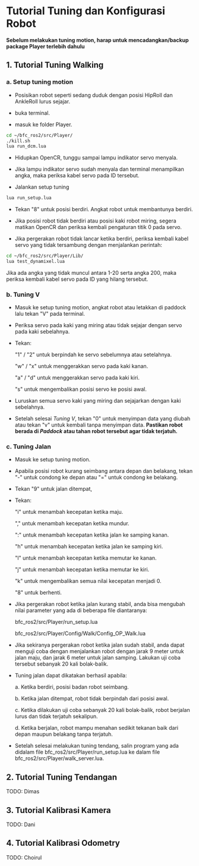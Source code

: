 # Tutorial Tuning dan Konfigurasi Robot
 
 **Sebelum melakukan tuning motion, harap untuk mencadangkan/backup package Player terlebih dahulu**

  
## 1. Tutorial Tuning Walking

### a. Setup tuning motion

- Posisikan robot seperti sedang duduk dengan posisi HipRoll dan AnkleRoll lurus sejajar.
  
- buka terminal.
  
- masuk ke folder Player.
  
```bash
cd ~/bfc_ros2/src/Player/
./kill.sh
lua run_dcm.lua
```

- Hidupkan OpenCR, tunggu sampai lampu indikator servo menyala.

- Jika lampu indikator servo sudah menyala dan terminal menampilkan angka, maka periksa kabel servo pada ID tersebut.
  
- Jalankan setup tuning

```bash
lua run_setup.lua
```

- Tekan "8" untuk posisi berdiri. Angkat robot untuk membantunya berdiri.

- Jika posisi robot tidak berdiri atau posisi kaki robot miring, segera matikan OpenCR dan periksa kembali pengaturan titik 0 pada servo.

- Jika pergerakan robot tidak lancar ketika berdiri, periksa kembali kabel servo yang tidak tersambung dengan menjalankan perintah:
  
```bash
cd ~/bfc_ros2/src/Player/Lib/
lua test_dynamixel.lua
```

Jika ada angka yang tidak muncul antara 1-20 serta angka 200, maka periksa kembali kabel servo pada ID yang hilang tersebut.

### b. Tuning V

- Masuk ke setup tuning motion, angkat robot atau letakkan di paddock lalu tekan "V" pada terminal.
  
- Periksa servo pada kaki yang miring atau tidak sejajar dengan servo pada kaki sebelahnya.

- Tekan:
  
    "1" / "2" untuk berpindah ke servo sebelumnya atau setelahnya.
    
    "w" / "x" untuk menggerakkan servo pada kaki kanan.
    
    "a" / "d" untuk menggerakkan servo pada kaki kiri.
    
    "s"       untuk mengembalikan posisi servo ke posisi awal.

- Luruskan semua servo kaki yang miring dan sejajarkan dengan kaki sebelahnya.

- Setelah selesai *Tuning V*, tekan "0" untuk menyimpan data yang diubah atau tekan "v" untuk kembali tanpa menyimpan data. **Pastikan robot berada di *Paddock* atau tahan robot tersebut agar tidak terjatuh.**

### c. Tuning Jalan

- Masuk ke setup tuning motion.

- Apabila posisi robot kurang seimbang antara depan dan belakang, tekan "-" untuk condong ke depan atau "=" untuk condong ke belakang.

- Tekan "9" untuk jalan ditempat,

- Tekan:
    
    "i" untuk menambah kecepatan ketika maju.
    
    "," untuk menambah kecepatan ketika mundur.
    
    ":" untuk menambah kecepatan ketika jalan ke samping kanan.
    
    "h" untuk menambah kecepatan ketika jalan ke samping kiri.
    
    "l" untuk menambah kecepatan ketika memutar ke kanan.
    
    "j" untuk menambah kecepatan ketika memutar ke kiri.
    
    "k" untuk mengembalikan semua nilai kecepatan menjadi 0.
    
    "8" untuk berhenti.

- Jika pergerakan robot ketika jalan kurang stabil, anda bisa mengubah nilai parameter yang ada di beberapa file diantaranya:
    
    bfc_ros2/src/Player/run_setup.lua
    
    bfc_ros2/src/Player/Config/Walk/Config_OP_Walk.lua

- Jika sekiranya pergerakan robot ketika jalan sudah stabil, anda dapat menguji coba dengan menjalankan robot dengan jarak 9 meter untuk jalan maju, dan jarak 6 meter untuk jalan samping. Lakukan uji coba tersebut sebanyak 20 kali bolak-balik.

- Tuning jalan dapat dikatakan berhasil apabila:
  
    a. Ketika berdiri, posisi badan robot seimbang.
  
    b. Ketika jalan ditempat, robot tidak berpindah dari posisi awal.

    c. Ketika dilakukan uji coba sebanyak 20 kali bolak-balik, robot berjalan lurus dan tidak terjatuh sekalipun.

    d. Ketika berjalan, robot mampu menahan sedikit tekanan baik dari depan maupun belakang tanpa terjatuh.

- Setelah selesai melakukan tuning tendang, salin program yang ada didalam file bfc_ros2/src/Player/run_setup.lua ke dalam file bfc_ros2/src/Player/walk_server.lua.

## 2. Tutorial Tuning Tendangan

TODO: Dimas

## 3. Tutorial Kalibrasi Kamera

TODO: Dani

## 4. Tutorial Kalibrasi Odometry

TODO: Choirul
